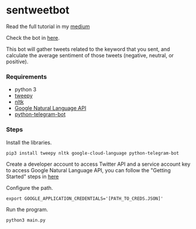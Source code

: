 # sentweetbot

Read the full tutorial in my [medium](https://medium.freecodecamp.org/how-to-make-your-own-sentiment-analyzer-using-python-and-googles-natural-language-api-9e91e1c493e)

Check the bot in [here](http://telegram.me/sentweetbot).

This bot will gather tweets related to the keyword that you sent, and calculate the average sentiment of those tweets (negative, neutral, or positive).

### Requirements
- python 3
- [tweepy](http://www.tweepy.org/)
- [nltk](https://www.nltk.org/)
- [Google Natural Language API](https://cloud.google.com/natural-language/)
- [python-telegram-bot](https://github.com/python-telegram-bot/python-telegram-bot)

### Steps
Install the libraries.
```
pip3 install tweepy nltk google-cloud-language python-telegram-bot
```

Create a developer account to access Twitter API and a service account key to access Google Natural Language API, you can follow the "Getting Started" steps in [here](https://medium.com/@dzakok)

Configure the path.
```
export GOOGLE_APPLICATION_CREDENTIALS='[PATH_TO_CREDS.JSON]'
```

Run the program.
```
python3 main.py
```
